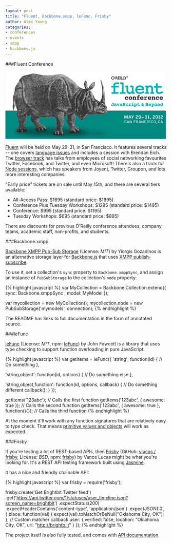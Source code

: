 ```yaml
---
layout: post
title: "Fluent, Backbone.xmpp, leFunc, Frisby"
author: Alex Young
categories: 
- conferences
- events
- xmpp
- backbone.js
---
```


###Fluent Conference

![Fluent](/images/posts/fluent.png)

[Fluent](http://fluentconf.com/fluent2012) will be held on May 29-31, in San Francisco.  It features several tracks -- one covers [language issues](http://fluentconf.com/fluent2012/public/schedule/topic/830) and includes a session with Brendan Eich.  The [browser track](http://fluentconf.com/fluent2012/public/schedule/topic/831) has talks from employees of social networking favourites Twitter, Facebook, and Twitter, and even Microsoft!  There's also a track for [Node sessions](http://fluentconf.com/fluent2012/public/schedule/topic/832), which has speakers from Joyent, Twitter, Groupon, and lots more interesting companies.

"Early price" tickets are on sale until May 15th, and there are several tiers available:

* All-Access Pass: $1695 (standard price: $1895)
* Conference Plus Tuesday Workshops: $1295 (standard price: $1495)
* Conference: $995 (standard price: $1195)
* Tuesday Workshops: $695 (standard price: $895)

There are discounts for previous O'Reilly conference attendees, company teams, academic staff, non-profits, and students.

###Backbone.xmpp

[Backbone XMPP Pub-Sub Storage](https://github.com/ggozad/Backbone.xmpp) (License: _MIT_) by Yiorgis Gozadinos is an alternative storage layer for [Backbone.js](http://documentcloud.github.com/backbone/) that uses [XMPP publish-subscribe](http://xmpp.org/extensions/xep-0060.html).

To use it, set a collection's `sync` property to `Backbone.xmppSync`, and assign an instance of `PubSubStorage` to the collection's `node` property:

{% highlight javascript %}
var MyCollection = Backbone.Collection.extend({
    sync: Backbone.xmppSync
  , model: MyModel
});

var mycollection = new MyCollection();
mycollection.node = new PubSubStorage('mymodels', connection);
{% endhighlight %}

The README has links to full documentation in the form of annotated source.

###leFunc

[leFunc](https://github.com/jrf0110/leFunc) (License: _MIT_, npm: [leFunc](http://npmjs.org/package/leFunc)) by John Fawcett is a library that uses type checking to support function overloading in pure JavaScript:

{% highlight javascript %}
var getItems = leFunc({
  'string'; function(id) {
    // Do something
  },

  'string,object': function(id, options) {
    // Do something else
  },

  'string,object,function': function(id, options, callback) {
    // Do something different
    callback();
  }
});

getItems('123abc'); // Calls the first function
getItems('123abc', { awesome: true }); // Calls the second function
getItems('123abc', { awesome: true }, function(){}); // Calls the third function
{% endhighlight %}

At the moment it'll work with any function signatures that are relatively easy to type check.  That means [primitive values and objects](http://dailyjs.com/2012/05/07/js101-object/) will work as expected.

###Frisby

If you're testing a lot of REST-based APIs, then [Frisby](http://frisbyjs.com/) (GitHub: [vlucas / frisby](https://github.com/vlucas/frisby), License: _BSD_, npm: [frisby](http://npmjs.org/package/frisby)) by Vance Lucas might be what you're looking for.  It's a REST API testing framework built using [Jasmine](http://pivotal.github.com/jasmine/).

It has a nice and friendly chainable API:

{% highlight javascript %}
var frisby = require('frisby');

frisby.create('Get Brightbit Twitter feed')
  .get('https://api.twitter.com/1/statuses/user_timeline.json?screen_name=brightbit')
  .expectStatus(200)
  .expectHeaderContains('content-type', 'application/json')
  .expectJSON('0', {
    place: function(val) { expect(val).toMatchOrBeNull("Oklahoma City, OK"); }, // Custom matcher callback
    user: {
      verified: false,
      location: "Oklahoma City, OK",
      url: "http://brightb.it"
    }
  });
{% endhighlight %}

The project itself is also fully tested, and comes with [API documentation](http://frisbyjs.com/docs/api/).
